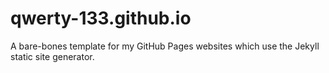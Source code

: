 # qwerty-133.github.io

A bare-bones template for my GitHub Pages websites which use the Jekyll static site generator.
